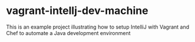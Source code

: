 # vagrant-intellj-dev-machine
This is an example project illustrating how to setup IntelliJ with Vagrant and Chef to automate a Java development environment
